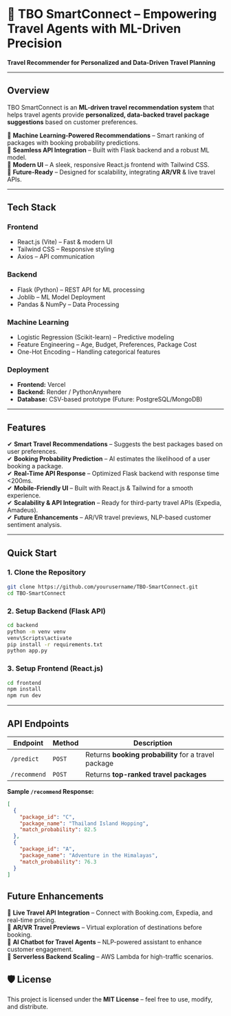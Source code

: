 # 🚀 TBO SmartConnect – Empowering Travel Agents with ML-Driven Precision

**Travel Recommender for Personalized and Data-Driven Travel Planning**  


---

##  Overview  
TBO SmartConnect is an **ML-driven travel recommendation system** that helps travel agents provide **personalized, data-backed travel package suggestions** based on customer preferences.  

🔹 **Machine Learning-Powered Recommendations** – Smart ranking of packages with booking probability predictions.  
🔹 **Seamless API Integration** – Built with Flask backend and a robust ML model.  
🔹 **Modern UI** – A sleek, responsive React.js frontend with Tailwind CSS.  
🔹 **Future-Ready** – Designed for scalability, integrating **AR/VR** & live travel APIs.  

---

##  Tech Stack  
### **Frontend**  
- React.js (Vite) – Fast & modern UI  
- Tailwind CSS – Responsive styling  
- Axios – API communication  

### **Backend**  
- Flask (Python) – REST API for ML processing  
- Joblib – ML Model Deployment  
- Pandas & NumPy – Data Processing  

### **Machine Learning**  
- Logistic Regression (Scikit-learn) – Predictive modeling  
- Feature Engineering – Age, Budget, Preferences, Package Cost  
- One-Hot Encoding – Handling categorical features  

### **Deployment**  
- **Frontend:** Vercel  
- **Backend:** Render / PythonAnywhere  
- **Database:** CSV-based prototype (Future: PostgreSQL/MongoDB)  

---

##  Features  
✔ **Smart Travel Recommendations** – Suggests the best packages based on user preferences.  
✔ **Booking Probability Prediction** – AI estimates the likelihood of a user booking a package.  
✔ **Real-Time API Response** – Optimized Flask backend with response time <200ms.  
✔ **Mobile-Friendly UI** – Built with React.js & Tailwind for a smooth experience.  
✔ **Scalability & API Integration** – Ready for third-party travel APIs (Expedia, Amadeus).  
✔ **Future Enhancements** – AR/VR travel previews, NLP-based customer sentiment analysis.  

---

##  Quick Start  
### **1️. Clone the Repository**  
```bash  
git clone https://github.com/yourusername/TBO-SmartConnect.git  
cd TBO-SmartConnect  
```

### **2️. Setup Backend (Flask API)**  
```bash  
cd backend  
python -m venv venv  
venv\Scripts\activate  
pip install -r requirements.txt  
python app.py  
```

### **3️. Setup Frontend (React.js)**  
```bash  
cd frontend  
npm install  
npm run dev 
```

---

##  API Endpoints  
| **Endpoint** | **Method** | **Description** |  
|-------------|-----------|----------------|  
| `/predict` | `POST` | Returns **booking probability** for a travel package |  
| `/recommend` | `POST` | Returns **top-ranked travel packages** |  

**Sample `/recommend` Response:**  
```json  
[  
  {  
    "package_id": "C",  
    "package_name": "Thailand Island Hopping",  
    "match_probability": 82.5  
  },  
  {  
    "package_id": "A",  
    "package_name": "Adventure in the Himalayas",  
    "match_probability": 76.3  
  }  
]  
```


##  Future Enhancements  
🔹 **Live Travel API Integration** – Connect with Booking.com, Expedia, and real-time pricing.  
🔹 **AR/VR Travel Previews** – Virtual exploration of destinations before booking.  
🔹 **AI Chatbot for Travel Agents** – NLP-powered assistant to enhance customer engagement.  
🔹 **Serverless Backend Scaling** – AWS Lambda for high-traffic scenarios.  


## 🛡️ License  
This project is licensed under the **MIT License** – feel free to use, modify, and distribute.  


